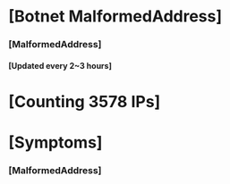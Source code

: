 # [Botnet MalformedAddress]
### [MalformedAddress]
#### [Updated every 2~3 hours]

# [Counting 3578 IPs]

# [Symptoms] 
###   [MalformedAddress]
